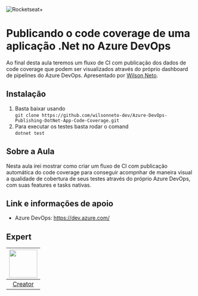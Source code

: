 <img src="https://drive.google.com/uc?id=1XPWLjUo2-j8iGw07ALcxu7oqJ3nkl2Ho" alt="Rocketseat+"/>

# Publicando o code coverage de uma aplicação .Net no Azure DevOps

Ao final desta aula teremos um fluxo de CI com publicação dos dados de code coverage que podem ser visualizados através do próprio dashboard de pipelines do Azure DevOps. Apresentado por [Wilson Neto][1].

## Instalação

1. Basta baixar usando <br />`git clone https://github.com/wilsonneto-dev/Azure-DevOps-Publishing-DotNet-App-Code-Coverage.git`
2. Para executar os testes basta rodar o comand <br />`dotnet test`

## Sobre a Aula

Nesta aula irei mostrar como criar um fluxo de CI com publicação automática do code coverage para conseguir acompnhar de maneira visual a qualidade de cobertura de seus testes através do próprio Azure DevOps, com suas features e tasks nativas.

## Link e informações de apoio

- Azure DevOps:
https://dev.azure.com/

## Expert

| [<img src="https://github.com/wilsonneto-dev.png" width="75px;"/>][1] |
| :-: |
|[Creator][1]|


[1]: https://wilsonneto.com.br
